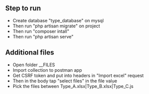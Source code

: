## Step to run
- Create database "type_database" on mysql
- Then run "php artisan migrate" on project
- Then run "composer intall"
- Then run "php artisan serve"

## Additional files
- Open folder __FILES
- Import collection to postman app
- Get CSRF token and put into headers in "Import excel" request
- Then in the body tap "select files" in the file value
- Pick the files between Type_A.xlsx|Type_B.xlsx|Type_C.js